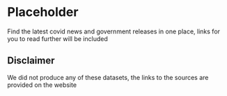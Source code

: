 # Placeholder

Find the latest covid news and government releases in one place, links for you to read further will be included

## Disclaimer
We did not produce any of these datasets, the links to the sources are provided on the website
